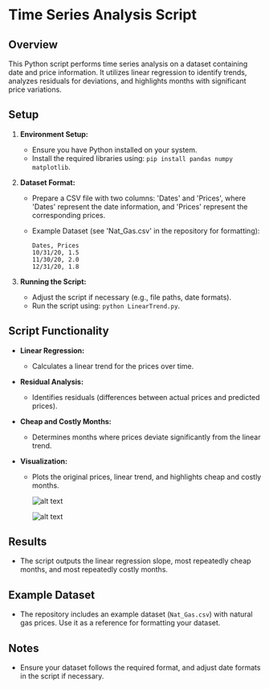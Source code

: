 # Time Series Analysis Script

## Overview

This Python script performs time series analysis on a dataset containing date and price information. It utilizes linear regression to identify trends, analyzes residuals for deviations, and highlights months with significant price variations.

## Setup

1. **Environment Setup:**
    - Ensure you have Python installed on your system.
    - Install the required libraries using: `pip install pandas numpy matplotlib`.

2. **Dataset Format:**
    - Prepare a CSV file with two columns: 'Dates' and 'Prices', where 'Dates' represent the date information, and 'Prices' represent the corresponding prices.

    - Example Dataset (see 'Nat_Gas.csv' in the repository for formatting):
      ```
      Dates, Prices
      10/31/20, 1.5
      11/30/20, 2.0
      12/31/20, 1.8
      ```

3. **Running the Script:**
    - Adjust the script if necessary (e.g., file paths, date formats).
    - Run the script using: `python LinearTrend.py`.

## Script Functionality

- **Linear Regression:**
    - Calculates a linear trend for the prices over time.

- **Residual Analysis:**
    - Identifies residuals (differences between actual prices and predicted prices).

- **Cheap and Costly Months:**
    - Determines months where prices deviate significantly from the linear trend.

- **Visualization:**
    - Plots the original prices, linear trend, and highlights cheap and costly months.
      
      ![alt text](https://github.com/roasterboi69/Price-Data-Linear-Trend-Analysis/blob/main/pricegraph.png?raw=true)

      ![alt text](https://github.com/roasterboi69/Price-Data-Linear-Trend-Analysis/blob/main/trendgraph.png?raw=true)

## Results

- The script outputs the linear regression slope, most repeatedly cheap months, and most repeatedly costly months.

## Example Dataset

- The repository includes an example dataset (`Nat_Gas.csv`) with natural gas prices. Use it as a reference for formatting your dataset.

## Notes

- Ensure your dataset follows the required format, and adjust date formats in the script if necessary.
